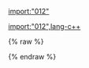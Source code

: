 [import:"012"](main.py)

[import:"012",lang-c++](main.cpp)

{% raw %}
<div id="disqus_thread"/>
{% endraw %}